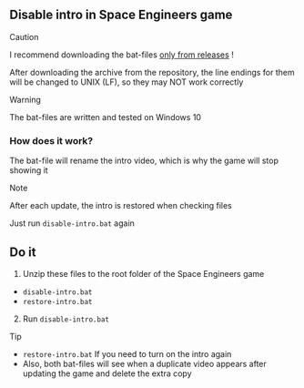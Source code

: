 ## Disable intro in Space Engineers game

> [!CAUTION]
> I recommend downloading the bat-files [only from releases](https://github.com/N3M1X10/space-engineers-intro/release ) !
>
> After downloading the archive from the repository, the line endings for them will be changed to UNIX (LF), so they may NOT work correctly

> [!WARNING]
> The bat-files are written and tested on Windows 10

### How does it work?
The bat-file will rename the intro video, which is why the game will stop showing it

> [!NOTE]
> After each update, the intro is restored when checking files
>
> Just run `disable-intro.bat` again

## Do it

1. Unzip these files to the root folder of the Space Engineers game
- `disable-intro.bat`
- `restore-intro.bat`
2. Run `disable-intro.bat`

> [!TIP]
> - `restore-intro.bat` If you need to turn on the intro again
> - Also, both bat-files will see when a duplicate video appears after updating the game and delete the extra copy
